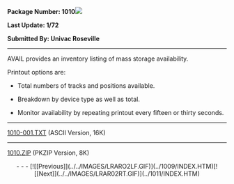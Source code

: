 <x-sas-window top="258" bottom="768" left="40" right="570">



<b>Package Number: 1010</b>![](../../IMAGES/OS2200.JPG)


<b>Last Update: 1/72</b>


<b>Submitted By: Univac Roseville</b>


&#10;
- - -
AVAIL provides an inventory listing of mass storage availability.


Printout options are:


   
- Total numbers of tracks and positions available.
    
       
- Breakdown by device type as well as total.
    
       
- Monitor availability by repeating printout every fifteen or
       thirty seconds.


&#10;
- - -
[1010-001.TXT](1010-001.TXT)
(ASCII Version, 16K)


&#10;
- - -
[1010.ZIP](1010.ZIP)
(PKZIP Version, 8K)

<center>
- - -
[![[Previous]](../../IMAGES/LRARO2LF.GIF)](../1009/INDEX.HTM)[![[Next]](../../IMAGES/LRAR02RT.GIF)](../1011/INDEX.HTM)
</center>


</x-sas-window>